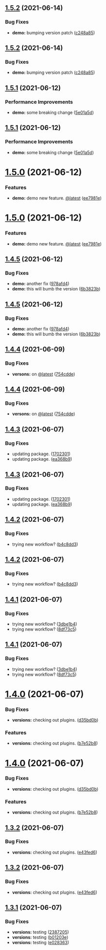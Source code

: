 ## [1.5.2](https://github.com/TL250269/game/compare/v1.5.1...v1.5.2) (2021-06-14)


### Bug Fixes

* **demo:** bumping version patch ([c248a85](https://github.com/TL250269/game/commit/c248a8575c03dfd6f973e856292de9fd8a7e185d))





## [1.5.2](https://github.com/TL250269/game/compare/v1.5.1...v1.5.2) (2021-06-14)


### Bug Fixes

* **demo:** bumping version patch ([c248a85](https://github.com/TL250269/game/commit/c248a8575c03dfd6f973e856292de9fd8a7e185d))

## [1.5.1](https://github.com/TL250269/game/compare/v1.5.0...v1.5.1) (2021-06-12)


### Performance Improvements

* **demo:** some breaking change ([5e01a5d](https://github.com/TL250269/game/commit/5e01a5d00b23f2255aaf57a39d88a95bc0d83860))





## [1.5.1](https://github.com/TL250269/game/compare/v1.5.0...v1.5.1) (2021-06-12)


### Performance Improvements

* **demo:** some breaking change ([5e01a5d](https://github.com/TL250269/game/commit/5e01a5d00b23f2255aaf57a39d88a95bc0d83860))

# [1.5.0](https://github.com/TL250269/game/compare/v1.4.5...v1.5.0) (2021-06-12)


### Features

* **demo:** demo new feature. [@latest](https://github.com/latest) ([ee7981e](https://github.com/TL250269/game/commit/ee7981e1002e9060e8d02b88947b833b7c3c6f74))





# [1.5.0](https://github.com/TL250269/game/compare/v1.4.5...v1.5.0) (2021-06-12)


### Features

* **demo:** demo new feature. [@latest](https://github.com/latest) ([ee7981e](https://github.com/TL250269/game/commit/ee7981e1002e9060e8d02b88947b833b7c3c6f74))

## [1.4.5](https://github.com/TL250269/game/compare/v1.4.4...v1.4.5) (2021-06-12)


### Bug Fixes

* **demo:**  another fix ([978afd4](https://github.com/TL250269/game/commit/978afd44b7b550134f6fa64df6624f4c010a19a4))
* **demo:** this will bumb the version ([6b3823b](https://github.com/TL250269/game/commit/6b3823b1b9e2bb1738f1d280d4ecda6f18637615))





## [1.4.5](https://github.com/TL250269/game/compare/v1.4.4...v1.4.5) (2021-06-12)


### Bug Fixes

* **demo:**  another fix ([978afd4](https://github.com/TL250269/game/commit/978afd44b7b550134f6fa64df6624f4c010a19a4))
* **demo:** this will bumb the version ([6b3823b](https://github.com/TL250269/game/commit/6b3823b1b9e2bb1738f1d280d4ecda6f18637615))

## [1.4.4](https://github.com/TL250269/game/compare/v1.4.3...v1.4.4) (2021-06-09)


### Bug Fixes

* **versons:** on [@latest](https://github.com/latest) ([754cdde](https://github.com/TL250269/game/commit/754cddef5ab1cd1774f150ca8e4325c50e9a89d4))





## [1.4.4](https://github.com/TL250269/game/compare/v1.4.3...v1.4.4) (2021-06-09)


### Bug Fixes

* **versons:** on [@latest](https://github.com/latest) ([754cdde](https://github.com/TL250269/game/commit/754cddef5ab1cd1774f150ca8e4325c50e9a89d4))

## [1.4.3](https://github.com/TL250269/game/compare/v1.4.2...v1.4.3) (2021-06-07)


### Bug Fixes

* updating package. ([1702301](https://github.com/TL250269/game/commit/1702301e4f497574afd7ad1e158e7ff027a18295))
* updating package. ([ea368b9](https://github.com/TL250269/game/commit/ea368b9f29c5337fa03a6faf3f504e323acc6760))





## [1.4.3](https://github.com/TL250269/game/compare/v1.4.2...v1.4.3) (2021-06-07)


### Bug Fixes

* updating package. ([1702301](https://github.com/TL250269/game/commit/1702301e4f497574afd7ad1e158e7ff027a18295))
* updating package. ([ea368b9](https://github.com/TL250269/game/commit/ea368b9f29c5337fa03a6faf3f504e323acc6760))

## [1.4.2](https://github.com/TL250269/game/compare/v1.4.1...v1.4.2) (2021-06-07)


### Bug Fixes

* trying new workflow? ([b4c8dd3](https://github.com/TL250269/game/commit/b4c8dd3bc3a1cad57bfc4e50566c9d3094fee187))





## [1.4.2](https://github.com/TL250269/game/compare/v1.4.1...v1.4.2) (2021-06-07)


### Bug Fixes

* trying new workflow? ([b4c8dd3](https://github.com/TL250269/game/commit/b4c8dd3bc3a1cad57bfc4e50566c9d3094fee187))

## [1.4.1](https://github.com/TL250269/game/compare/v1.4.0...v1.4.1) (2021-06-07)


### Bug Fixes

* trying new workflow? ([3dbe1b4](https://github.com/TL250269/game/commit/3dbe1b4ed93f1c0de8952b5d2345a81f3253ed27))
* trying new workflow? ([8df73c5](https://github.com/TL250269/game/commit/8df73c559cf5c353cfe741688c7f9b59c6389e36))





## [1.4.1](https://github.com/TL250269/game/compare/v1.4.0...v1.4.1) (2021-06-07)


### Bug Fixes

* trying new workflow? ([3dbe1b4](https://github.com/TL250269/game/commit/3dbe1b4ed93f1c0de8952b5d2345a81f3253ed27))
* trying new workflow? ([8df73c5](https://github.com/TL250269/game/commit/8df73c559cf5c353cfe741688c7f9b59c6389e36))

# [1.4.0](https://github.com/TL250269/game/compare/v1.3.2...v1.4.0) (2021-06-07)


### Bug Fixes

* **versions:** checking out plugins. ([d35bd0b](https://github.com/TL250269/game/commit/d35bd0b7cf1cd72df523d70798c8afc39ec27f16))


### Features

* **versions:** checking out plugins. ([b7e52b8](https://github.com/TL250269/game/commit/b7e52b8d0ab52ea897128f28f85fa7589d595d3a))





# [1.4.0](https://github.com/TL250269/game/compare/v1.3.2...v1.4.0) (2021-06-07)


### Bug Fixes

* **versions:** checking out plugins. ([d35bd0b](https://github.com/TL250269/game/commit/d35bd0b7cf1cd72df523d70798c8afc39ec27f16))


### Features

* **versions:** checking out plugins. ([b7e52b8](https://github.com/TL250269/game/commit/b7e52b8d0ab52ea897128f28f85fa7589d595d3a))

## [1.3.2](https://github.com/TL250269/game/compare/v1.3.1...v1.3.2) (2021-06-07)


### Bug Fixes

* **versions:** checking out plugins. ([e43fed6](https://github.com/TL250269/game/commit/e43fed6196cf58f323dbe965676fd59fed978c1f))





## [1.3.2](https://github.com/TL250269/game/compare/v1.3.1...v1.3.2) (2021-06-07)


### Bug Fixes

* **versions:** checking out plugins. ([e43fed6](https://github.com/TL250269/game/commit/e43fed6196cf58f323dbe965676fd59fed978c1f))

## [1.3.1](https://github.com/TL250269/game/compare/v1.3.0...v1.3.1) (2021-06-07)


### Bug Fixes

* **versions:** testing ([2387205](https://github.com/TL250269/game/commit/238720513e839fe408d3d01b664201ca0d08318e))
* **versions:** testing ([b01203e](https://github.com/TL250269/game/commit/b01203e8e1aaa20b43e570293e6d40ac18aff718))
* **versions:** testing ([e028363](https://github.com/TL250269/game/commit/e028363894507342fcc43f42518cce3d3ed0edb3))
